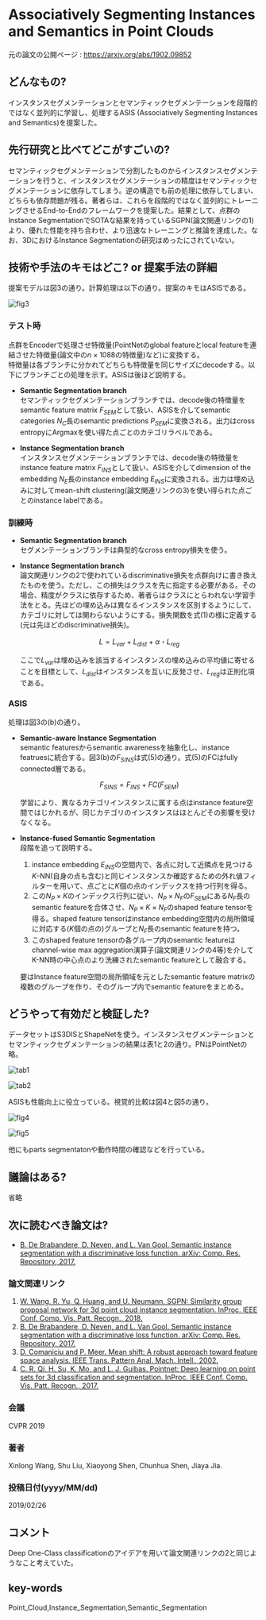# Associatively Segmenting Instances and Semantics in Point Clouds 

元の論文の公開ページ : https://arxiv.org/abs/1902.09852

## どんなもの?
インスタンスセグメンテーションとセマンティックセグメンテーションを段階的ではなく並列的に学習し、処理するASIS (Associatively Segmenting Instances and Semantics)を提案した。

## 先行研究と比べてどこがすごいの?
セマンティックセグメンテーションで分割したものからインスタンスセグメンテーションを行うと、インスタンスセグメンテーションの精度はセマンティックセグメンテーションに依存してしまう。逆の構造でも前の処理に依存してしまい、どちらも依存問題が残る。著者らは、これらを段階的ではなく並列的にトレーニングさせるEnd-to-Endのフレームワークを提案した。結果として、点群のInstance SegmentationでSOTAな結果を持っているSGPN(論文関連リンクの1)より、優れた性能を持ち合わせ、より迅速なトレーニングと推論を達成した。なお、3DにおけるInstance Segmentationの研究はめったにされていない。

## 技術や手法のキモはどこ? or 提案手法の詳細
提案モデルは図3の通り。計算処理は以下の通り。提案のキモはASISである。

![fig3](img/ASIaSiPC/fig3.png)

### **テスト時**
点群をEncoderで処理させ特徴量(PointNetのglobal featureとlocal featureを連結させた特徴量(論文中の$n\times 1088$の特徴量)など)に変換する。  
特徴量は各ブランチに分かれてどちらも特徴量を同じサイズにdecodeする。以下にブランチごとの処理を示す。ASISは後ほど説明する。
- **Semantic Segmentation branch**  
  セマンティックセグメンテーションブランチでは、decode後の特徴量をsemantic feature matrix $F_{SEM}$として扱い、ASISを介してsemantic categories $N_C$長のsemantic predictions $P_{SEM}$に変換される。出力はcross entropyにArgmaxを使い得た点ごとのカテゴリラベルである。

- **Instance Segmentation branch**  
  インスタンスセグメンテーションブランチでは、decode後の特徴量をinstance feature matrix $F_{INS}$として扱い、ASISを介してdimension of the embedding $N_E$長のinstance embedding ${E_{INS}}$に変換される。出力は埋め込みに対してmean-shift clustering(論文関連リンクの3)を使い得られた点ごとのinstance labelである。

### **訓練時**  
  - **Semantic Segmentation branch**  
    セグメンテーションブランチは典型的なcross entropy損失を使う。

  - **Instance Segmentation branch**  
    論文関連リンクの2で使われているdiscriminative損失を点群向けに書き換えたものを使う。ただし、この損失はクラスを先に指定する必要がある。その場合、精度がクラスに依存するため、著者らはクラスにとらわれない学習手法をとる。先ほどの埋め込みは異なるインスタンスを区別するようにして、カテゴリに対しては関わらないようにする。損失関数を式(1)の様に定義する(元は先ほどのdiscriminative損失)。

    $$
    L=L_ {var}+L_ {dist}+ \alpha・L_ {reg} \tag{1}
    $$
    
    ここで$L_{var}$は埋め込みを該当するインスタンスの埋め込みの平均値に寄せることを目標として、$L_{dist}$はインスタンスを互いに反発させ、$L_{reg}$は正則化項である。

### **ASIS**
処理は図3の(b)の通り。  
- **Semantic-aware Instance Segmentation**  
  semantic featuresからsemantic awarenessを抽象化し、instance featruesに統合する。図3(b)の$F_{SINS}$は式(5)の通り。式(5)のFCはfully connected層である。

  $$
  F_{SINS}=F_{INS}+FC(F_{SEM}) \tag{5}
  $$

  学習により、異なるカテゴリインスタンスに属する点はinstance feature空間ではじかれるが、同じカテゴリのインスタンスはほとんどその影響を受けなくなる。

- **Instance-fused Semantic Segmentation**  
  段階を追って説明する。
  1. instance embedding ${E_{INS}}$の空間内で、各点に対して近隣点を見つける$K$-NN(自身の点も含む)と同じインスタンスか確認するための外れ値フィルターを用いて、点ごとに$K$個の点のインデックスを持つ行列を得る。
  2. この$N_P\times K$のインデックス行列に従い、$N_P\times N_F$の$F_{SEM}$にある$N_F$長のsemantic featureを合体させ、$N_P\times K \times N_F$のshaped feature tensorを得る。shaped feature tensorはinstance embedding空間内の局所領域に対応する($K$個の点の)グループと$N_F$長のsemantic featureを持つ。  
  3. このshaped feature tensorの各グループ内のsemantic featureはchannel-wise max aggregation演算子(論文関連リンクの4等)を介してK-NN時の中心点のより洗練されたsemantic featureとして融合する。

  要はInstance feature空間の局所領域を元としたsemantic feature matrixの複数のグループを作り、そのグループ内でsemantic featureをまとめる。

## どうやって有効だと検証した?
  データセットはS3DISとShapeNetを使う。インスタンスセグメンテーションとセマンティックセグメンテーションの結果は表1と2の通り。PNはPointNetの略。

  ![tab1](img/ASIaSiPC/table1.png)

  ![tab2](img/ASIaSiPC/table2.png)

  ASISも性能向上に役立っている。視覚的比較は図4と図5の通り。

  ![fig4](img/ASIaSiPC/fig4.png)

  ![fig5](img/ASIaSiPC/fig5.png)

  他にもparts segmentatonや動作時間の確認などを行っている。

## 議論はある?
省略

## 次に読むべき論文は?
- [B. De Brabandere, D. Neven, and L. Van Gool. Semantic instance segmentation with a discriminative loss function. arXiv: Comp. Res. Repository, 2017.](https://arxiv.org/abs/1708.02551)

### 論文関連リンク
1. [W. Wang, R. Yu, Q. Huang, and U. Neumann. SGPN: Similarity group proposal network for 3d point cloud instance segmentation. InProc. IEEE Conf. Comp. Vis. Patt. Recogn., 2018.](https://arxiv.org/abs/1711.08588)
2. [B. De Brabandere, D. Neven, and L. Van Gool. Semantic instance segmentation with a discriminative loss function. arXiv: Comp. Res. Repository, 2017.](https://arxiv.org/abs/1708.02551)
3. [ D. Comaniciu and P. Meer. Mean shift: A robust approach toward feature space analysis. IEEE Trans. Pattern Anal. Mach. Intell., 2002.](http://citeseerx.ist.psu.edu/viewdoc/download?doi=10.1.1.160.3832&rep=rep1&type=pdf)
4. [C. R. Qi, H. Su, K. Mo, and L. J. Guibas. Pointnet: Deep learning on point sets for 3d classification and segmentation. InProc. IEEE Conf. Comp. Vis. Patt. Recogn., 2017.](https://arxiv.org/abs/1612.00593)

### 会議
CVPR 2019

### 著者
Xinlong Wang, Shu Liu, Xiaoyong Shen, Chunhua Shen, Jiaya Jia.

### 投稿日付(yyyy/MM/dd)
2019/02/26

## コメント
Deep One-Class classificationのアイデアを用いて論文関連リンクの2と同じようなこと考えていた。

## key-words
Point_Cloud,Instance_Segmentation,Semantic_Segmentation